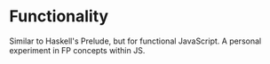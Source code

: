 # Functionality
Similar to Haskell's Prelude, but for functional JavaScript. A personal experiment in FP concepts within JS.
